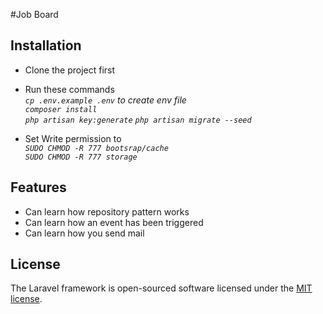 #Job Board

## Installation

- Clone the project first
- Run these commands  
    *`cp .env.example .env` to create env file*  
    *`composer install`*  
    *`php artisan key:generate`*
    *`php artisan migrate --seed`*

- Set Write permission to  
    *`SUDO CHMOD -R 777 bootsrap/cache`*  
    *`SUDO CHMOD -R 777 storage`*

## Features
- Can learn how repository pattern works
- Can learn how an event has been triggered
- Can learn how you send mail


## License

The Laravel framework is open-sourced software licensed under the [MIT license](https://opensource.org/licenses/MIT).

